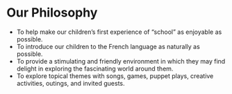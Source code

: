 # Our Philosophy

* To help make our children’s first experience of “school” as enjoyable as possible.
* To introduce our children to the French language as naturally as possible.
* To provide a stimulating and friendly environment in which they may find delight in exploring the fascinating world around them.
* To explore topical themes with songs, games, puppet plays, creative activities, outings, and invited guests.